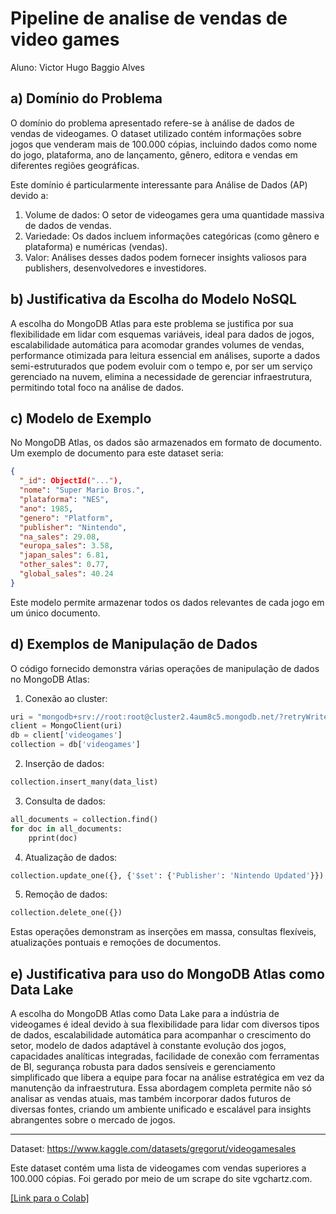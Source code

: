 # Pipeline de analise de vendas de video games

Aluno: Victor Hugo Baggio Alves

## a) Domínio do Problema

O domínio do problema apresentado refere-se à análise de dados de vendas de videogames. O dataset utilizado contém informações sobre jogos que venderam mais de 100.000 cópias, incluindo dados como nome do jogo, plataforma, ano de lançamento, gênero, editora e vendas em diferentes regiões geográficas.

Este domínio é particularmente interessante para Análise de Dados (AP) devido a:

1. Volume de dados: O setor de videogames gera uma quantidade massiva de dados de vendas.
2. Variedade: Os dados incluem informações categóricas (como gênero e plataforma) e numéricas (vendas).
3. Valor: Análises desses dados podem fornecer insights valiosos para publishers, desenvolvedores e investidores.

## b) Justificativa da Escolha do Modelo NoSQL

A escolha do MongoDB Atlas para este problema se justifica por sua flexibilidade em lidar com esquemas variáveis, ideal para dados de jogos, escalabilidade automática para acomodar grandes volumes de vendas, performance otimizada para leitura essencial em análises, suporte a dados semi-estruturados que podem evoluir com o tempo e, por ser um serviço gerenciado na nuvem, elimina a necessidade de gerenciar infraestrutura, permitindo total foco na análise de dados.

## c) Modelo de Exemplo

No MongoDB Atlas, os dados são armazenados em formato de documento. Um exemplo de documento para este dataset seria:

```json
{
  "_id": ObjectId("..."),
  "nome": "Super Mario Bros.",
  "plataforma": "NES",
  "ano": 1985,
  "genero": "Platform",
  "publisher": "Nintendo",
  "na_sales": 29.08,
  "europa_sales": 3.58,
  "japan_sales": 6.81,
  "other_sales": 0.77,
  "global_sales": 40.24
}
```

Este modelo permite armazenar todos os dados relevantes de cada jogo em um único documento.

## d) Exemplos de Manipulação de Dados

O código fornecido demonstra várias operações de manipulação de dados no MongoDB Atlas:

1. Conexão ao cluster:
```python
uri = "mongodb+srv://root:root@cluster2.4aum8c5.mongodb.net/?retryWrites=true&w=majority&appName=Cluster2"
client = MongoClient(uri)
db = client['videogames']
collection = db['videogames']
```

2. Inserção de dados:
```python
collection.insert_many(data_list)
```

3. Consulta de dados:
```python
all_documents = collection.find()
for doc in all_documents:
    pprint(doc)
```

4. Atualização de dados:
```python
collection.update_one({}, {'$set': {'Publisher': 'Nintendo Updated'}})
```

5. Remoção de dados:
```python
collection.delete_one({})
```

Estas operações demonstram as inserções em massa, consultas flexíveis, atualizações pontuais e remoções de documentos.

## e) Justificativa para uso do MongoDB Atlas como Data Lake


A escolha do MongoDB Atlas como Data Lake para a indústria de videogames é ideal devido à sua flexibilidade para lidar com diversos tipos de dados, escalabilidade automática para acompanhar o crescimento do setor, modelo de dados adaptável à constante evolução dos jogos, capacidades analíticas integradas, facilidade de conexão com ferramentas de BI, segurança robusta para dados sensíveis e gerenciamento simplificado que libera a equipe para focar na análise estratégica em vez da manutenção da infraestrutura. Essa abordagem completa permite não só analisar as vendas atuais, mas também incorporar dados futuros de diversas fontes, criando um ambiente unificado e escalável para insights abrangentes sobre o mercado de jogos.

---

Dataset: https://www.kaggle.com/datasets/gregorut/videogamesales

Este dataset contém uma lista de videogames com vendas superiores a 100.000 cópias. Foi gerado por meio de um scrape do site vgchartz.com.

[[Link para o Colab]](https://colab.research.google.com/drive/1RS7Sv9lGHmktiwjneEsMBmEhqS4LlNY8#scrollTo=9R8dTqvc356S)
